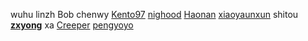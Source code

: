 wuhu
linzh
Bob
chenwy
[Kento97](https://github.com/Kento97)
[nighood](https://github.com/nighood)
[Haonan](https://github.com/Haonan-Zhang)
[xiaoyaunxun](https://github.com/xiaoyuanxun)
shitou
**[zxyong](https://github.com/ZxyongYo)** 
xa
[Creeper](https://github.com/creeperwater)
[pengyoyo](https://github.com/pengyoyo1001)